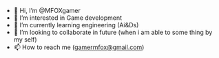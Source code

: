 - 👋 Hi, I’m @MFOXgamer
- 👀 I’m interested in Game development
- 🌱 I’m currently learning engineering (Ai&Ds)
- 💞️ I’m looking to collaborate in future (when i am able to some thing by my self)
- 📫 How to reach me (gamermfox@gmail.com)

<!---
MFOXgamer/MFOXgamer is a ✨ special ✨ repository because its `README.md` (this file) appears on your GitHub profile.
You can click the Preview link to take a look at your changes.
--->

